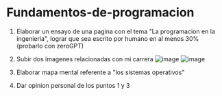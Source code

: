 # Fundamentos-de-programacion
1) Elaborar un ensayo de una pagina con el tema "La programacion en la ingenieria", lograr que sea escrito por humano en al menos 30% (probarlo con zeroGPT)
   
2) Subir dos imagenes relacionadas con mi carrera
   ![image](https://github.com/user-attachments/assets/473448b3-6ccd-4bfd-8204-e66e7cb4d773)
   ![image](https://github.com/user-attachments/assets/72c8e54a-3bc7-4f3d-a7c4-3e339f62db8f)
3) Elaborar mapa mental referente a "los sistemas operativos"
 
4) Dar opinion personal de los puntos 1 y 3
